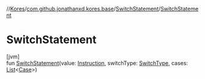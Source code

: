//[Kores](../../../index.md)/[com.github.jonathanxd.kores.base](../index.md)/[SwitchStatement](index.md)/[SwitchStatement](-switch-statement.md)

# SwitchStatement

[jvm]\
fun [SwitchStatement](-switch-statement.md)(value: [Instruction](../../com.github.jonathanxd.kores/-instruction/index.md), switchType: [SwitchType](../-switch-type/index.md), cases: [List](https://kotlinlang.org/api/latest/jvm/stdlib/kotlin.collections/-list/index.html)<[Case](../-case/index.md)>)
